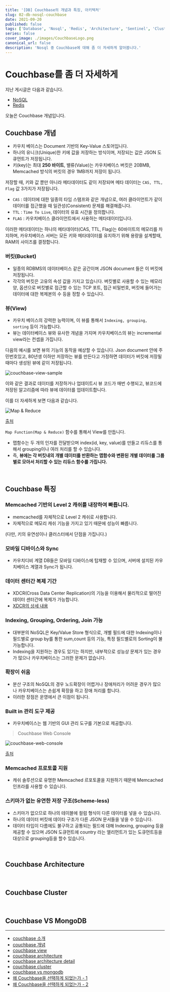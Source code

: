 ```yaml
---
title: '[DB] Couchbase의 개념과 특징, 아키텍처'
slug: 02-db-nosql-couchbase
date: 2021-09-20
published: false
tags: ['Database', 'Nosql', 'Redis', 'Architecture', 'Sentinel', 'Cluster']
series: false
cover_image: ./images/CouchbaseLogo.png
canonical_url: false
description: 'Nosql 중 Couchbase에 대해 좀 더 자세하게 알아봅니다.'
---
```


# Couchbase를 좀 더 자세하게

지난 게시글은 다음과 같습니다.

- [NoSQL](https://azderica.github.io/00-db-nosql/)
- [Redis](https://azderica.github.io/01-db-nosql-redis/)

오늘은 Couchbase 개념입니다.

## Couchbase 개념

- 카우치 베이스는 Document 기반의 Key-Value 스토어입니다.
- 하나의 유니크(Unique)한 키에 값을 저장하는 방식이며, 저장되는 값은 JSON 도큐먼트가 저장됩니다.
- 키(key)는 최대 **250 바이트**, 밸류(Value)는 카우치베이스 버킷은 20BMB, Memcached 방식의 버킷의 경우 1MB까지 저장이 됩니다.

저장할 때, 키와 값 뿐만 아니라 메타데이터도 같이 저장되며 메타 데이터는 `CAS, TTL, Flag` 값 3가지가 저장됩니다.

- `CAS` : 데이터에 대한 일종의 타임 스탬프와 같은 개념으로, 여러 클라이언트가 같이 데이터를 접근했을 때 일관성(Consistent) 문제를 해결해줍니다.
- `TTL` : `Time To Live`, 데이터의 유효 시간을 정의합니다.
- `FLAG` : 카우치베이스 클라이언트에서 사용하는 메타데이터입니다.

이러한 메타데이터는 하나의 메타데이터(CAS, TTL, Flag)는 60바이트의 메모리를 차지하며, 카우치베이스 서버는 모든 키와 메타데이터를 유지하기 위해 용량을 설계할때, RAM의 사이즈를 결정합니다.

### 버킷(Bucket)

- 일종의 RDBMS의 데이터베이스 같은 공간이며 JSON document 들은 이 버킷에 저장됩니다.
- 각각의 버킷은 고유의 속성 값을 가지고 있습니다. 버킷별로 사용할 수 있는 메모리 양, 옵션으로 버킷별로 접근할 수 있는 TCP 포트, 접근 비밀번호, 버킷에 들어가는 데이터에 대한 복제본의 수 등을 정할 수 있습니다.

### 뷰(View)

- 카우치 베이스의 강력한 능력이며, 이 뷰를 통해서 `Indexing, grouping, sorting` 등이 가능합니다.
- 뷰는 데이터베이스 뷰와 유사한 개념을 가지며 카우치베이스의 뷰는 incremental view라는 컨셉을 가집니다.

다음의 예시를 보면 뷰의 기능의 동작을 예상할 수 있습니다. Json document 안에 주민번호있고, 80년생 이하만 저장하는 뷰를 만든다고 가정하면 데이터가 버킷에 저장될 때마다 생성된 뷰에 같이 저장됩니다.

![couchbase-view-sample](https://user-images.githubusercontent.com/42582516/133991552-ccead205-7fc2-4ed3-bc6a-7832eee5e241.png)

이와 같은 결과로 데이터를 저장하거나 업데이트시 뷰 코드가 매번 수행되고, 뷰코드에 저장된 알고리즘에 따라 뷰에 데이터를 업데이트합니다.

이를 더 자세하게 보면 다음과 같습니다.

![Map & Reduce](https://user-images.githubusercontent.com/42582516/133992279-e17df7a9-9369-459f-9b27-9a840b9edb14.png)

[출처](https://bcho.tistory.com/928?category=534534)

`Map Function(Map & Reduce)` 함수를 통해서 View를 만듭니다.

- 맵함수는 두 개의 인자를 전달받으며 index(id, key, value)를 만들고 리듀스를 통해서 grouping이나 여러 처리를 할 수 있습니다.
- 즉, **뷰에는 각 버킷내의 개별 데이터를 반환하는 맵함수와 변환된 개별 데이터를 그룹별로 모아서 처리할 수 있는 리듀스 함수를 가집니다.**

<br/>

## Couchbase 특징

### Memcached 기반의 Level 2 캐쉬를 내장하여 빠릅니다.

- memcached를 자체적으로 Level 2 캐쉬로 사용합니다.
- 자체적으로 메모리 캐쉬 기능을 가지고 있기 때문에 성능이 빠릅니다.

(다만, 키의 유연성이나 클러스터에서 단점을 가집니다.)

### 모바일 디바이스와 Sync

- 카우치디비 계열 DB들은 모바일 디바이스에 탑재할 수 있으며, 서버에 설치된 카우치베이스 계열과 Sync가 됩니다.

### 데이터 센터간 복제 기간

- XDCR(Cross Data Center Replication)의 기능을 이용해서 물리적으로 떨어진 데이터 센터간에 복제가 가능합니다.
- [XDCR의 상세 내용](https://azderica.github.io/00-db-couchbase-xdcr/)

### Indexing, Grouping, Ordering, Join 가능

- 대부분의 NoSQL은 Key/Value Store 형식으로, 개별 필드에 대한 Indexing이나 필드별로 group by를 통한 sum,count 등의 기능, 특정 필드별로의 Sorting이 불가능합니다.
- Indexing을 지원하는 경우도 있기는 하지만, 내부적으로 성능상 문제가 있는 경우가 많으나 카우치베이스는 그러한 문제가 없습니다.

### 확장이 쉬움

- 분산 구조의 NoSQL의 경우 노드확장이 어렵거나 장애처리가 어려운 경우가 많으나 카우치베이스는 손쉽게 확장을 하고 장애 처리를 합니다.
- 이러한 장점은 운영에서 큰 이점이 됩니다.

### Built in 관리 도구 제공

- 카우치베이스는 웹 기반의 GUI 관리 도구를 기본으로 제공합니다.

> Couchbase Web Console

![couchbase-web-console](https://user-images.githubusercontent.com/42582516/133992009-871775fb-ac8f-4453-ad35-5ba7ba349d31.png)

[출처](https://soccerda.tistory.com/124)

### Memcached 프로토콜 지원

- 캐쉬 솔루션으로 유명한 Memcached 르포토콜을 지원하기 때문에 Memcached 인프라를 사용할 수 있습니다.

### 스키마가 없는 유연한 저장 구조(Scheme-less)

- 스키마가 없으므로 하나의 테이블에 컬럼 형식이 다른 데이터를 넣을 수 있습니다.
- 하나의 데이터 버킷에 데이타 구조가 다른 JSON 문서들을 넣을 수 있습니다.
- 데이터 타입이 다름에도 불구하고 공통되는 필드에 대해 Indexing, grouping 등을 제공할 수 있으며 JSON 도큐먼트에 country 라는 앨리먼트가 있는 도큐먼트등을 대상으로 grouping등을 할수 있습니다.

<br/>

## Couchbase Architecture

<br/>

## Couchbase Cluster

<br/>

## Couchbase VS MongoDB

---

- [couchbase 소개](https://bcho.tistory.com/924)
- [couchbase 개념](https://bcho.tistory.com/925)
- [couchbase view](https://bcho.tistory.com/928)
- [couchbase architecture](https://bcho.tistory.com/934)
- [couchbase architecture detail](https://docs.couchbase.com/server/5.0/architecture/architecture-intro.html)
- [couchbase cluster](https://docs.couchbase.com/server/current/learn/clusters-and-availability/clusters-and-availability.html)
- [couchbase vs mongodb](https://dzone.com/articles/introduction-to-couchbase-for-mongodb-developers-a-1)
- [왜 Couchbase을 선택하게 되었는가 - 1](https://zepinos.tistory.com/60?category=797689)
- [왜 Couchbase을 선택하게 되었는가 - 2](https://zepinos.tistory.com/61)

